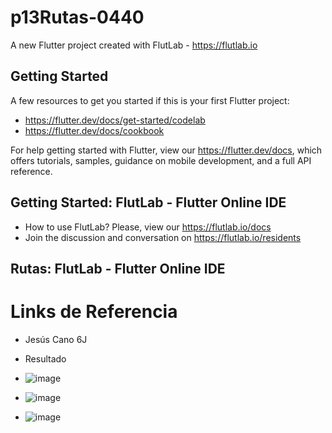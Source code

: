 # p13Rutas-0440

A new Flutter project created with FlutLab - https://flutlab.io

## Getting Started

A few resources to get you started if this is your first Flutter project:

- https://flutter.dev/docs/get-started/codelab
- https://flutter.dev/docs/cookbook

For help getting started with Flutter, view our
https://flutter.dev/docs, which offers tutorials,
samples, guidance on mobile development, and a full API reference.

## Getting Started: FlutLab - Flutter Online IDE

- How to use FlutLab? Please, view our https://flutlab.io/docs
- Join the discussion and conversation on https://flutlab.io/residents


## Rutas: FlutLab - Flutter Online IDE
# Links de Referencia
- Jesús Cano 6J

  
- Resultado
- ![image](https://github.com/JesusRafaelCanoFlores5A/Rutas-6J-0440/assets/143547897/cfc11010-c0d9-47fc-8bdc-de84ae114646)
- ![image](https://github.com/JesusRafaelCanoFlores5A/Rutas-6J-0440/assets/143547897/78f3cc8e-f6dc-4ee0-a664-9701b6a4cd85)
- ![image](https://github.com/JesusRafaelCanoFlores5A/Rutas-6J-0440/assets/143547897/9b0f714a-1d35-4f73-a6c7-23da5b445c5c)


